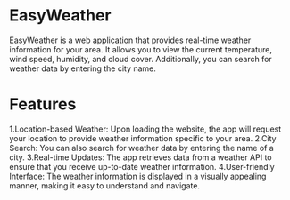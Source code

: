# EasyWeather
EasyWeather is a web application that provides real-time weather information for your area. It allows you to view the current temperature, wind speed, humidity, and cloud cover. Additionally, you can search for weather data by entering the city name.
# Features
  1.Location-based Weather: Upon loading the website, the app will request your location to provide weather information specific to your area.
    2.City Search: You can also search for weather data by entering the name of a city.
    3.Real-time Updates: The app retrieves data from a weather API to ensure that you receive up-to-date weather information.
    4.User-friendly Interface: The weather information is displayed in a visually appealing manner, making it easy to understand and navigate.

